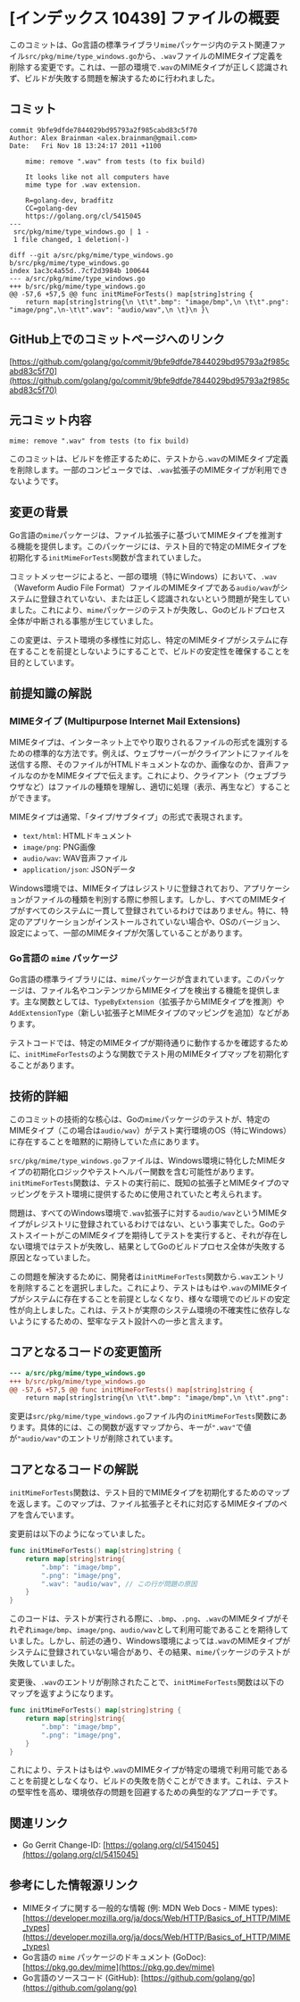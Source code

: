 # [インデックス 10439] ファイルの概要

このコミットは、Go言語の標準ライブラリ`mime`パッケージ内のテスト関連ファイル`src/pkg/mime/type_windows.go`から、`.wav`ファイルのMIMEタイプ定義を削除する変更です。これは、一部の環境で`.wav`のMIMEタイプが正しく認識されず、ビルドが失敗する問題を解決するために行われました。

## コミット

```
commit 9bfe9dfde7844029bd95793a2f985cabd83c5f70
Author: Alex Brainman <alex.brainman@gmail.com>
Date:   Fri Nov 18 13:24:17 2011 +1100

    mime: remove ".wav" from tests (to fix build)
    
    It looks like not all computers have
    mime type for .wav extension.
    
    R=golang-dev, bradfitz
    CC=golang-dev
    https://golang.org/cl/5415045
---
 src/pkg/mime/type_windows.go | 1 -
 1 file changed, 1 deletion(-)

diff --git a/src/pkg/mime/type_windows.go b/src/pkg/mime/type_windows.go
index 1ac3c4a55d..7cf2d3984b 100644
--- a/src/pkg/mime/type_windows.go
+++ b/src/pkg/mime/type_windows.go
@@ -57,6 +57,5 @@ func initMimeForTests() map[string]string {
 	return map[string]string{\n \t\t".bmp": "image/bmp",\n \t\t".png": "image/png",\n-\t\t".wav": "audio/wav",\n \t}\n }\
```

## GitHub上でのコミットページへのリンク

[https://github.com/golang/go/commit/9bfe9dfde7844029bd95793a2f985cabd83c5f70](https://github.com/golang/go/commit/9bfe9dfde7844029bd95793a2f985cabd83c5f70)

## 元コミット内容

`mime: remove ".wav" from tests (to fix build)`

このコミットは、ビルドを修正するために、テストから`.wav`のMIMEタイプ定義を削除します。一部のコンピュータでは、`.wav`拡張子のMIMEタイプが利用できないようです。

## 変更の背景

Go言語の`mime`パッケージは、ファイル拡張子に基づいてMIMEタイプを推測する機能を提供します。このパッケージには、テスト目的で特定のMIMEタイプを初期化する`initMimeForTests`関数が含まれていました。

コミットメッセージによると、一部の環境（特にWindows）において、`.wav`（Waveform Audio File Format）ファイルのMIMEタイプである`audio/wav`がシステムに登録されていない、または正しく認識されないという問題が発生していました。これにより、`mime`パッケージのテストが失敗し、Goのビルドプロセス全体が中断される事態が生じていました。

この変更は、テスト環境の多様性に対応し、特定のMIMEタイプがシステムに存在することを前提としないようにすることで、ビルドの安定性を確保することを目的としています。

## 前提知識の解説

### MIMEタイプ (Multipurpose Internet Mail Extensions)

MIMEタイプは、インターネット上でやり取りされるファイルの形式を識別するための標準的な方法です。例えば、ウェブサーバーがクライアントにファイルを送信する際、そのファイルがHTMLドキュメントなのか、画像なのか、音声ファイルなのかをMIMEタイプで伝えます。これにより、クライアント（ウェブブラウザなど）はファイルの種類を理解し、適切に処理（表示、再生など）することができます。

MIMEタイプは通常、「タイプ/サブタイプ」の形式で表現されます。
*   `text/html`: HTMLドキュメント
*   `image/png`: PNG画像
*   `audio/wav`: WAV音声ファイル
*   `application/json`: JSONデータ

Windows環境では、MIMEタイプはレジストリに登録されており、アプリケーションがファイルの種類を判別する際に参照します。しかし、すべてのMIMEタイプがすべてのシステムに一貫して登録されているわけではありません。特に、特定のアプリケーションがインストールされていない場合や、OSのバージョン、設定によって、一部のMIMEタイプが欠落していることがあります。

### Go言語の `mime` パッケージ

Go言語の標準ライブラリには、`mime`パッケージが含まれています。このパッケージは、ファイル名やコンテンツからMIMEタイプを検出する機能を提供します。主な関数としては、`TypeByExtension`（拡張子からMIMEタイプを推測）や`AddExtensionType`（新しい拡張子とMIMEタイプのマッピングを追加）などがあります。

テストコードでは、特定のMIMEタイプが期待通りに動作するかを確認するために、`initMimeForTests`のような関数でテスト用のMIMEタイプマップを初期化することがあります。

## 技術的詳細

このコミットの技術的な核心は、Goの`mime`パッケージのテストが、特定のMIMEタイプ（この場合は`audio/wav`）がテスト実行環境のOS（特にWindows）に存在することを暗黙的に期待していた点にあります。

`src/pkg/mime/type_windows.go`ファイルは、Windows環境に特化したMIMEタイプの初期化ロジックやテストヘルパー関数を含む可能性があります。`initMimeForTests`関数は、テストの実行前に、既知の拡張子とMIMEタイプのマッピングをテスト環境に提供するために使用されていたと考えられます。

問題は、すべてのWindows環境で`.wav`拡張子に対する`audio/wav`というMIMEタイプがレジストリに登録されているわけではない、という事実でした。GoのテストスイートがこのMIMEタイプを期待してテストを実行すると、それが存在しない環境ではテストが失敗し、結果としてGoのビルドプロセス全体が失敗する原因となっていました。

この問題を解決するために、開発者は`initMimeForTests`関数から`.wav`エントリを削除することを選択しました。これにより、テストはもはや`.wav`のMIMEタイプがシステムに存在することを前提としなくなり、様々な環境でのビルドの安定性が向上しました。これは、テストが実際のシステム環境の不確実性に依存しないようにするための、堅牢なテスト設計への一歩と言えます。

## コアとなるコードの変更箇所

```diff
--- a/src/pkg/mime/type_windows.go
+++ b/src/pkg/mime/type_windows.go
@@ -57,6 +57,5 @@ func initMimeForTests() map[string]string {
 	return map[string]string{\n \t\t".bmp": "image/bmp",\n \t\t".png": "image/png",\n-\t\t".wav": "audio/wav",\n \t}\n }\
```

変更は`src/pkg/mime/type_windows.go`ファイル内の`initMimeForTests`関数にあります。具体的には、この関数が返すマップから、キーが`".wav"`で値が`"audio/wav"`のエントリが削除されています。

## コアとなるコードの解説

`initMimeForTests`関数は、テスト目的でMIMEタイプを初期化するためのマップを返します。このマップは、ファイル拡張子とそれに対応するMIMEタイプのペアを含んでいます。

変更前は以下のようになっていました。

```go
func initMimeForTests() map[string]string {
	return map[string]string{
		".bmp": "image/bmp",
		".png": "image/png",
		".wav": "audio/wav", // この行が問題の原因
	}
}
```

このコードは、テストが実行される際に、`.bmp`、`.png`、`.wav`のMIMEタイプがそれぞれ`image/bmp`、`image/png`、`audio/wav`として利用可能であることを期待していました。しかし、前述の通り、Windows環境によっては`.wav`のMIMEタイプがシステムに登録されていない場合があり、その結果、`mime`パッケージのテストが失敗していました。

変更後、`.wav`のエントリが削除されたことで、`initMimeForTests`関数は以下のマップを返すようになります。

```go
func initMimeForTests() map[string]string {
	return map[string]string{
		".bmp": "image/bmp",
		".png": "image/png",
	}
}
```

これにより、テストはもはや`.wav`のMIMEタイプが特定の環境で利用可能であることを前提としなくなり、ビルドの失敗を防ぐことができます。これは、テストの堅牢性を高め、環境依存の問題を回避するための典型的なアプローチです。

## 関連リンク

*   Go Gerrit Change-ID: [https://golang.org/cl/5415045](https://golang.org/cl/5415045)

## 参考にした情報源リンク

*   MIMEタイプに関する一般的な情報 (例: MDN Web Docs - MIME types): [https://developer.mozilla.org/ja/docs/Web/HTTP/Basics_of_HTTP/MIME_types](https://developer.mozilla.org/ja/docs/Web/HTTP/Basics_of_HTTP/MIME_types)
*   Go言語の `mime` パッケージのドキュメント (GoDoc): [https://pkg.go.dev/mime](https://pkg.go.dev/mime)
*   Go言語のソースコード (GitHub): [https://github.com/golang/go](https://github.com/golang/go)

